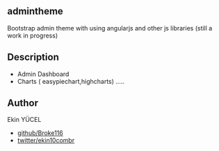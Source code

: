 ## admintheme 
Bootstrap admin theme with using angularjs and other js libraries (still a work in progress)

## Description
- Admin Dashboard
- Charts ( easypiechart,highcharts)
.....

## Author
Ekin YÜCEL
+ [github/Broke116](https://github.com/Broke116)
+ [twitter/ekin10combr](http://twitter.com/ekin10combr)
